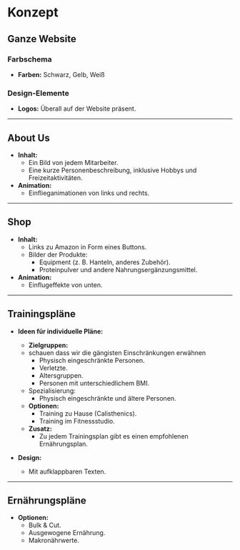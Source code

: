 # Konzept

## Ganze Website

### Farbschema
- **Farben:** Schwarz, Gelb, Weiß

### Design-Elemente
- **Logos:** Überall auf der Website präsent.

---

## About Us 

- **Inhalt:**
    - Ein Bild von jedem Mitarbeiter.
    - Eine kurze Personenbeschreibung, inklusive Hobbys und Freizeitaktivitäten.
- **Animation:**
    - Einflieganimationen von links und rechts.

---

## Shop

- **Inhalt:**
    - Links zu Amazon in Form eines Buttons.
    - Bilder der Produkte:
        - Equipment (z. B. Hanteln, anderes Zubehör).
        - Proteinpulver und andere Nahrungsergänzungsmittel.
- **Animation:**
    - Einflugeffekte von unten.

---

## Trainingspläne

- **Ideen für individuelle Pläne:**
    - **Zielgruppen:**
    - schauen dass wir die gängisten Einschränkungen erwähnen
        - Physisch eingeschränkte Personen.
        - Verletzte.
        - Altersgruppen.
        - Personen mit unterschiedlichem BMI.
    - Spezialisierung:
        - Physisch eingeschränkte und ältere Personen.
    - **Optionen:**
        - Training zu Hause (Calisthenics).
        - Training im Fitnessstudio.
    - **Zusatz:**
        - Zu jedem Trainingsplan gibt es einen empfohlenen Ernährungsplan.

- **Design:**
    - Mit aufklappbaren Texten.

---

## Ernährungspläne

- **Optionen:**
    - Bulk & Cut.
    - Ausgewogene Ernährung.
    - Makronährwerte.  
